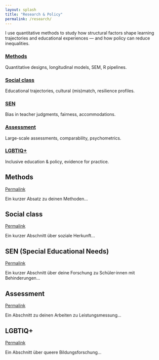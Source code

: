 ```yaml
---
layout: splash
title: "Research & Policy"
permalink: /research/
---
```


<link rel="stylesheet" href="/assets/css/custom.css">

<div class="research-wrapper">

  <p class="research-intro">
    I use quantitative methods to study how structural factors shape learning trajectories and educational experiences — and how policy can reduce inequalities.
  </p>

  <!-- Quick overview cards -->
  <div class="research-grid">
    <div class="research-card">
      <h3><a href="#methods">Methods</a></h3>
      <p>Quantitative designs, longitudinal models, SEM, R pipelines.</p>
    </div>
    <div class="research-card">
      <h3><a href="#social-class">Social class</a></h3>
      <p>Educational trajectories, cultural (mis)match, resilience profiles.</p>
    </div>
    <div class="research-card">
      <h3><a href="#sen">SEN</a></h3>
      <p>Bias in teacher judgments, fairness, accommodations.</p>
    </div>
    <div class="research-card">
      <h3><a href="#assessment">Assessment</a></h3>
      <p>Large-scale assessments, comparability, psychometrics.</p>
    </div>
    <div class="research-card">
      <h3><a href="#lgbtiq">LGBTIQ+</a></h3>
      <p>Inclusive education & policy, evidence for practice.</p>
    </div>
  </div>

  <!-- Detailed sections -->
  <div class="research-section" id="methods">
    <h2>Methods</h2>
    <div class="section-meta"><a href="#methods">Permalink</a></div>
    <p>Ein kurzer Absatz zu deinen Methoden…</p>
  </div>

  <div class="research-section" id="social-class">
    <h2>Social class</h2>
    <div class="section-meta"><a href="#social-class">Permalink</a></div>
    <p>Ein kurzer Abschnitt über soziale Herkunft…</p>
  </div>

  <div class="research-section" id="sen">
    <h2>SEN (Special Educational Needs)</h2>
    <div class="section-meta"><a href="#sen">Permalink</a></div>
    <p>Ein kurzer Abschnitt über deine Forschung zu Schüler·innen mit Behinderungen…</p>
  </div>

  <div class="research-section" id="assessment">
    <h2>Assessment</h2>
    <div class="section-meta"><a href="#assessment">Permalink</a></div>
    <p>Ein Abschnitt zu deinen Arbeiten zu Leistungsmessung…</p>
  </div>

  <div class="research-section" id="lgbtiq">
    <h2>LGBTIQ+</h2>
    <div class="section-meta"><a href="#lgbtiq">Permalink</a></div>
    <p>Ein Abschnitt über queere Bildungsforschung…</p>
  </div>

</div>
